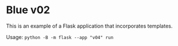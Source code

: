 # Blue v02

This is an example of a Flask application that incorporates templates.

Usage: `python -B -m flask --app "v04" run`
